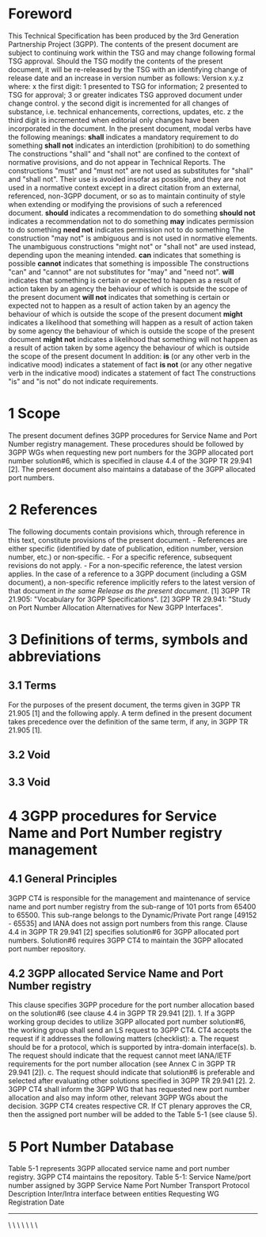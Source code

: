 # Foreword
This Technical Specification has been produced by the 3rd Generation
Partnership Project (3GPP).
The contents of the present document are subject to continuing work within the
TSG and may change following formal TSG approval. Should the TSG modify the
contents of the present document, it will be re-released by the TSG with an
identifying change of release date and an increase in version number as
follows:
Version x.y.z
where:
x the first digit:
1 presented to TSG for information;
2 presented to TSG for approval;
3 or greater indicates TSG approved document under change control.
y the second digit is incremented for all changes of substance, i.e. technical
enhancements, corrections, updates, etc.
z the third digit is incremented when editorial only changes have been
incorporated in the document.
In the present document, modal verbs have the following meanings:
**shall** indicates a mandatory requirement to do something
**shall not** indicates an interdiction (prohibition) to do something
The constructions \"shall\" and \"shall not\" are confined to the context of
normative provisions, and do not appear in Technical Reports.
The constructions \"must\" and \"must not\" are not used as substitutes for
\"shall\" and \"shall not\". Their use is avoided insofar as possible, and
they are not used in a normative context except in a direct citation from an
external, referenced, non-3GPP document, or so as to maintain continuity of
style when extending or modifying the provisions of such a referenced
document.
**should** indicates a recommendation to do something
**should not** indicates a recommendation not to do something
**may** indicates permission to do something
**need not** indicates permission not to do something
The construction \"may not\" is ambiguous and is not used in normative
elements. The unambiguous constructions \"might not\" or \"shall not\" are
used instead, depending upon the meaning intended.
**can** indicates that something is possible
**cannot** indicates that something is impossible
The constructions \"can\" and \"cannot\" are not substitutes for \"may\" and
\"need not\".
**will** indicates that something is certain or expected to happen as a result
of action taken by an agency the behaviour of which is outside the scope of
the present document
**will not** indicates that something is certain or expected not to happen as
a result of action taken by an agency the behaviour of which is outside the
scope of the present document
**might** indicates a likelihood that something will happen as a result of
action taken by some agency the behaviour of which is outside the scope of the
present document
**might not** indicates a likelihood that something will not happen as a
result of action taken by some agency the behaviour of which is outside the
scope of the present document
In addition:
**is** (or any other verb in the indicative mood) indicates a statement of
fact
**is not** (or any other negative verb in the indicative mood) indicates a
statement of fact
The constructions \"is\" and \"is not\" do not indicate requirements.
# 1 Scope
The present document defines 3GPP procedures for Service Name and Port Number
registry management. These procedures should be followed by 3GPP WGs when
requesting new port numbers for the 3GPP allocated port number solution#6,
which is specified in clause 4.4 of the 3GPP TR 29.941 [2].
The present document also maintains a database of the 3GPP allocated port
numbers.
# 2 References
The following documents contain provisions which, through reference in this
text, constitute provisions of the present document.
\- References are either specific (identified by date of publication, edition
number, version number, etc.) or non‑specific.
\- For a specific reference, subsequent revisions do not apply.
\- For a non-specific reference, the latest version applies. In the case of a
reference to a 3GPP document (including a GSM document), a non-specific
reference implicitly refers to the latest version of that document _in the
same Release as the present document_.
[1] 3GPP TR 21.905: \"Vocabulary for 3GPP Specifications\".
[2] 3GPP TR 29.941: \"Study on Port Number Allocation Alternatives for New
3GPP Interfaces\".
# 3 Definitions of terms, symbols and abbreviations
## 3.1 Terms
For the purposes of the present document, the terms given in 3GPP TR 21.905
[1] and the following apply. A term defined in the present document takes
precedence over the definition of the same term, if any, in 3GPP TR 21.905
[1].
## 3.2 Void
## 3.3 Void
# 4 3GPP procedures for Service Name and Port Number registry management
## 4.1 General Principles
3GPP CT4 is responsible for the management and maintenance of service name and
port number registry from the sub-range of 101 ports from 65400 to 65500. This
sub-range belongs to the Dynamic/Private Port range [49152 - 65535] and IANA
does not assign port numbers from this range.
Clause 4.4 in 3GPP TR 29.941 [2] specifies solution#6 for 3GPP allocated port
numbers. Solution#6 requires 3GPP CT4 to maintain the 3GPP allocated port
number repository.
## 4.2 3GPP allocated Service Name and Port Number registry
This clause specifies 3GPP procedure for the port number allocation based on
the solution#6 (see clause 4.4 in 3GPP TR 29.941 [2]).
1\. If a 3GPP working group decides to utilize 3GPP allocated port number
solution#6, the working group shall send an LS request to 3GPP CT4. CT4
accepts the request if it addresses the following matters (checklist):
a. The request should be for a protocol, which is supported by intra-domain
interface(s).
b. The request should indicate that the request cannot meet IANA/IETF
requirements for the port number allocation (see Annex C in 3GPP TR 29.941
[2]).
c. The request should indicate that solution#6 is preferable and selected
after evaluating other solutions specified in 3GPP TR 29.941 [2].
2\. 3GPP CT4 shall inform the 3GPP WG that has requested new port number
allocation and also may inform other, relevant 3GPP WGs about the decision.
3GPP CT4 creates respective CR. If CT plenary approves the CR, then the
assigned port number will be added to the Table 5-1 (see clause 5).
# 5 Port Number Database
Table 5-1 represents 3GPP allocated service name and port number registry.
3GPP CT4 maintains the repository.
Table 5-1: Service Name/port number assigned by 3GPP
Service Name Port Number Transport Protocol Description Inter/Intra interface
between entities Requesting WG Registration Date
* * *
\ \ \ \ \ \ \
#